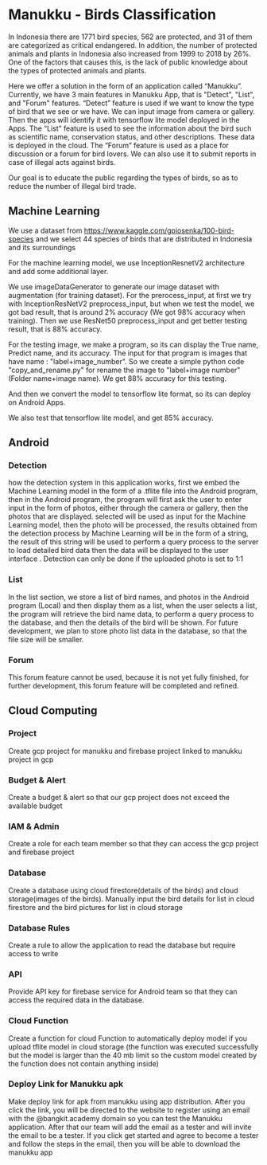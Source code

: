 # Manukku - Birds Classification

In Indonesia there are 1771 bird species, 562 are protected, and 31 of them are categorized as critical endangered. In addition, the number of protected animals and plants in Indonesia also increased from 1999 to 2018 by 26%. One of the factors that causes this, is the lack of public knowledge about the types of protected animals and plants.

Here we offer a solution in the form of an application called “Manukku”. Currently, we have 3 main features in Manukku App, that is "Detect", "List", and "Forum" features. “Detect” feature is used if we want to know the type of bird that we see or we have. We can input image from camera or gallery. Then the apps will identify it with tensorflow lite model deployed in the Apps. The “List” feature is used to see the information about the bird such as scientific name, conservation status, and other descriptions. These data is deployed in the cloud. The “Forum” feature is used as a place for discussion or a forum for bird lovers. We can also use it to submit reports in case of illegal acts against birds.

Our goal is to educate the public regarding the types of birds, so as to reduce the number of illegal bird trade.

## Machine Learning
We use a dataset from https://www.kaggle.com/gpiosenka/100-bird-species and we select 44 species of birds that are distributed in Indonesia and its surroundings

For the machine learning model, we use InceptionResnetV2 architecture and add some additional layer.

We use imageDataGenerator to generate our image dataset with augmentation (for training dataset). For the prerocess_input, at first we try with InceptionResNetV2 preprocess_input, but when we test the model, we got bad result, that is around 2% accuracy (We got 98% accuracy when training). Then we use ResNet50 preprocess_input and get better testing result, that is 88% accuracy.

For the testing image, we make a program, so its can display the True name, Predict name, and its accuracy. The input for that program is images that have name : "label+image_number". So we create a simple python code "copy_and_rename.py" for rename the image to "label+image number" (Folder name+image name). We get 88% accuracy for this testing.

And then we convert the model to tensorflow lite format, so its can deploy on Android Apps.

We also test that tensorflow lite model, and get 85% accuracy.

## Android

### Detection
how the detection system in this application works, first we embed the Machine Learning model in the form of a .tflite file into the Android program, then in the Android program, the program will first ask the user to enter input in the form of photos, either through the camera or gallery, then the photos that are displayed. selected will be used as input for the Machine Learning model, then the photo will be processed, the results obtained from the detection process by Machine Learning will be in the form of a string, the result of this string will be used to perform a query process to the server to load detailed bird data then the data will be displayed to the user interface .
Detection can only be done if the uploaded photo is set to 1:1

### List
In the list section, we store a list of bird names, and photos in the Android program (Local) and then display them as a list, when the user selects a list, the program will retrieve the bird name data, to perform a query process to the database, and then the details of the bird will be shown. For future development, we plan to store photo list data in the database, so that the file size will be smaller.

### Forum
This forum feature cannot be used, because it is not yet fully finished, for further development, this forum feature will be completed and refined.

## Cloud Computing

### Project 
Create gcp project for manukku and firebase project linked to manukku project in gcp

### Budget & Alert
Create a budget & alert so that our gcp project does not exceed the available budget

### IAM & Admin
Create a role for each team member so that they can access the gcp project and firebase project

### Database
Create a database using cloud firestore(details of the birds) and cloud storage(images of the birds). Manually input the bird details for list in cloud firestore and the bird pictures for list in cloud storage

### Database Rules
Create a rule to allow the application to read the database but require access to write

### API
Provide API key for firebase service for Android team so that they can access the required data in the database.

### Cloud Function
Create a function for cloud Function to automatically deploy model if you upload tflite model in cloud storage (the function was executed successfully but the model is larger than the 40 mb limit so the custom model created by the function does not contain anything inside)

### Deploy Link for Manukku apk
Make deploy link for apk from manukku using app distribution. After you click the link, you will be directed to the website to register using an email with the @bangkit.academy domain so you can test the Manukku application. After that our team will add the email as a tester and will invite the email to be a tester. If you click get started and agree to become a tester and follow the steps in the email, then you will be able to download the manukku app

